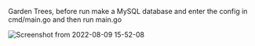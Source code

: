 Garden Trees,
before run make a MySQL database and enter the config in cmd/main.go and then run main.go




![Screenshot from 2022-08-09 15-52-08](https://user-images.githubusercontent.com/90252371/183635588-b4db7167-1fec-48b5-acda-548914344bf6.png)
